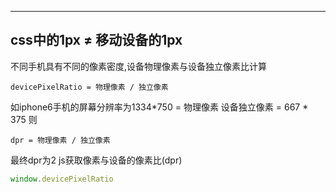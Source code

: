 
---
## css中的1px ≠ 移动设备的1px
不同手机具有不同的像素密度,设备物理像素与设备独立像素比计算
```
devicePixelRatio = 物理像素 / 独立像素
```
如iphone6手机的屏幕分辨率为1334*750 = 物理像素
设备独立像素 = 667 * 375
则
```
dpr = 物理像素 / 独立像素
```
最终dpr为2
js获取像素与设备的像素比(dpr)
```js
window.devicePixelRatio
```